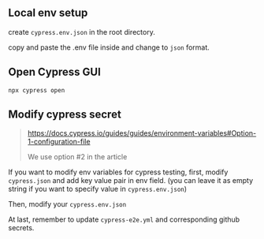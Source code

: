 ## Local env setup
create `cypress.env.json` in the root directory.

copy and paste the .env file inside and change to `json` format.

## Open Cypress GUI
```
npx cypress open
```

## Modify cypress secret
> https://docs.cypress.io/guides/guides/environment-variables#Option-1-configuration-file
> 
> We use option #2 in the article

If you want to modify env variables for cypress testing, first, modify `cypress.json` and add key value pair in env field. (you can leave it as empty string if you want to specify value in `cypress.env.json`)

Then, modify your `cypress.env.json`

At last, remember to update `cypress-e2e.yml` and corresponding github secrets.
